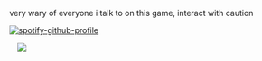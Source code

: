 very wary of everyone i talk to on this game, interact with caution<br>

[![spotify-github-profile](https://spotify-github-profile.kittinanx.com/api/view?uid=31kjvn75qg3cpvmvcrwkhrqqzfy4&cover_image=true&theme=natemoo-re&show_offline=false&background_color=d4d4d4&interchange=false&bar_color=a55441&bar_color_cover=false)](https://spotify-github-profile.kittinanx.com/api/view?uid=31kjvn75qg3cpvmvcrwkhrqqzfy4&redirect=true) <br>

　![](https://komarev.com/ghpvc/?username=edensblessing&color=a74e39&base=2376&label=ㅤprofile+viewsㅤ)

